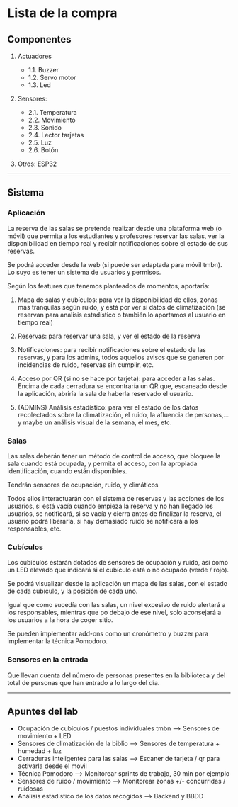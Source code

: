 # Lista de la compra

## Componentes

1. Actuadores
   * 1.1. Buzzer
   * 1.2. Servo motor
   * 1.3. Led

2. Sensores:
   * 2.1. Temperatura
   * 2.2. Movimiento
   * 2.3. Sonido
   * 2.4. Lector tarjetas
   * 2.5. Luz
   * 2.6. Botón

3. Otros: ESP32

---

## Sistema

### Aplicación

La reserva de las salas se pretende realizar desde una plataforma web (o móvil)
que permita a los estudiantes y profesores reservar las salas, ver la disponibilidad
en tiempo real y recibir notificaciones sobre el estado de sus reservas.

Se podrá acceder desde la web (si puede ser adaptada para móvil tmbn).
Lo suyo es tener un sistema de usuarios y permisos.

Según los features que tenemos planteados de momentos, aportaría:

1. Mapa de salas y cubículos: para ver la disponibilidad de ellos, zonas más
tranquilas según ruido, y está por ver si datos de climatización (se reservan
para analisis estadístico o también lo aportamos al usuario en tiempo real)

2. Reservas: para reservar una sala, y ver el estado de la reserva

3. Notificaciones: para recibir notificaciones sobre el estado de las reservas,
y para los admins, todos aquellos avisos que se generen por incidencias de ruido,
reservas sin cumplir, etc.

4. Acceso por QR (si no se hace por tarjeta): para acceder a las salas.
Encima de cada cerradura se encontraría un QR que, escaneado desde la aplicación,
abriría la sala de haberla reservado el usuario.

5. (ADMINS) Análisis estadístico: para ver el estado de los datos recolectados
sobre la climatización, el ruido, la afluencia de personas,... y maybe un
análisis visual de la semana, el mes, etc.

### Salas

Las salas deberán tener un método de control de acceso, que bloquee la sala cuando
está ocupada, y permita el acceso, con la apropiada identificación, cuando están
disponibles.

Tendrán sensores de ocupación, ruido, y climáticos

Todos ellos interactuarán con el sistema de reservas y las acciones de los usuarios,
si está vacía cuando empieza la reserva y no han llegado los usuarios, se notificará,
si se vacía y cierra antes de finalizar la reserva, el usuario podrá liberarla,
si hay demasiado ruido se notificará a los responsables, etc.

### Cubículos

Los cubículos estarán dotados de sensores de ocupación y ruido, así como un LED
elevado que indicará si el cubículo está o no ocupado (verde / rojo).

Se podrá visualizar desde la aplicación un mapa de las salas, con el estado de cada
cubículo, y la posición de cada uno.

Igual que como sucedía con las salas, un nivel excesivo de ruido alertará a los
responsables, mientras que po debajo de ese nivel, solo aconsejará a los usuarios
a la hora de coger sitio.

Se pueden implementar add-ons como un cronómetro y buzzer para implementar la 
técnica Pomodoro.

### Sensores en la entrada

Que llevan cuenta del número de personas presentes en la biblioteca y del total
de personas que han entrado a lo largo del día.

---

## Apuntes del lab

* Ocupación de cubículos / puestos individuales tmbn
   --> Sensores de movimiento + LED
* Sensores de climatización de la biblio
   --> Sensores de temperatura + humedad + luz
* Cerraduras inteligentes para las salas
   --> Escaner de tarjeta / qr para activarla desde el movil
* Técnica Pomodoro
   --> Monitorear sprints de trabajo, 30 min por ejemplo
* Sensores de ruido / movimiento
   --> Monitorear zonas +/- concurridas / ruidosas
* Análisis estadístico de los datos recogidos
   --> Backend y BBDD
